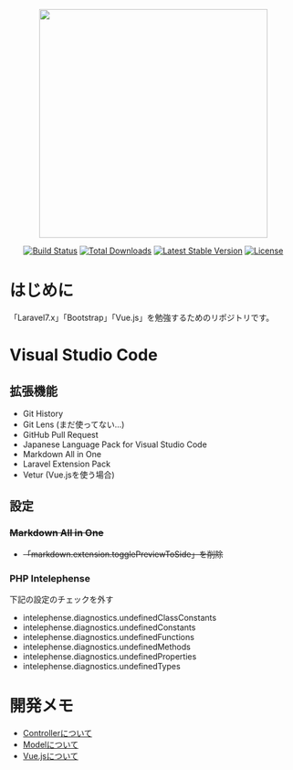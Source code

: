 <p align="center"><a href="https://laravel.com" target="_blank"><img src="https://raw.githubusercontent.com/laravel/art/master/logo-lockup/5%20SVG/2%20CMYK/1%20Full%20Color/laravel-logolockup-cmyk-red.svg" width="400"></a></p>

<p align="center">
<a href="https://travis-ci.org/laravel/framework"><img src="https://travis-ci.org/laravel/framework.svg" alt="Build Status"></a>
<a href="https://packagist.org/packages/laravel/framework"><img src="https://poser.pugx.org/laravel/framework/d/total.svg" alt="Total Downloads"></a>
<a href="https://packagist.org/packages/laravel/framework"><img src="https://poser.pugx.org/laravel/framework/v/stable.svg" alt="Latest Stable Version"></a>
<a href="https://packagist.org/packages/laravel/framework"><img src="https://poser.pugx.org/laravel/framework/license.svg" alt="License"></a>
</p>

# はじめに
「Laravel7.x」「Bootstrap」「Vue.js」を勉強するためのリポジトリです。

# Visual Studio Code
## 拡張機能
- Git History
- Git Lens (まだ使ってない...)
- GitHub Pull Request
- Japanese Language Pack for Visual Studio Code
- Markdown All in One
- Laravel Extension Pack
- Vetur (Vue.jsを使う場合)

## 設定
### ~~Markdown All in One~~
- ~~「markdown.extension.togglePreviewToSide」を削除~~

### PHP Intelephense
下記の設定のチェックを外す
- intelephense.diagnostics.undefinedClassConstants
- intelephense.diagnostics.undefinedConstants
- intelephense.diagnostics.undefinedFunctions
- intelephense.diagnostics.undefinedMethods
- intelephense.diagnostics.undefinedProperties
- intelephense.diagnostics.undefinedTypes 




# 開発メモ
- [Controllerについて](./app/Controllers)
- [Modelについて](./app/Models)
- [Vue.jsについて](./resources/js/components)

